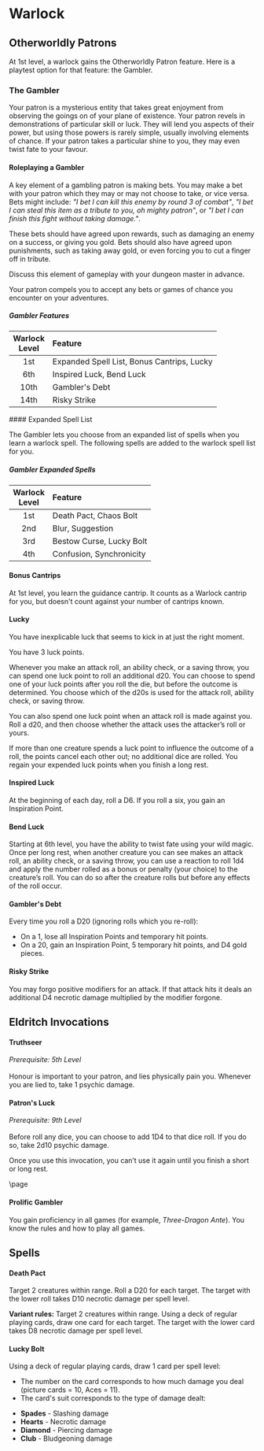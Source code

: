# Warlock

## Otherworldly Patrons

At 1st level, a warlock gains the Otherworldly Patron feature. Here is a playtest option for that feature: the Gambler.

### The Gambler 

Your patron is a mysterious entity that takes great enjoyment from observing the goings on of your plane of existence. Your patron revels in demonstrations of particular skill or luck. They will lend you aspects of their power, but using those powers is rarely simple, usually involving elements of chance. If your patron takes a particular shine to you, they may even twist fate to your favour. 

#### Roleplaying a Gambler

A key element of a gambling patron is making bets. You may make a bet with your patron which they may or may not choose to take, or vice versa. Bets might include: _"I bet I can kill this enemy by round 3 of combat"_, _"I bet I can steal this item as a tribute to you, oh mighty patron"_, or _"I bet I can finish this fight without taking damage."_.

These bets should have agreed upon rewards, such as damaging an enemy on a success, or giving you gold. Bets should also have agreed upon punishments, such as taking away gold, or even forcing you to cut a finger off in tribute.

Discuss this element of gameplay with your dungeon master in advance.

Your patron compels you to accept any bets or games of chance you encounter on your adventures.

##### Gambler Features
  
| Warlock <br>Level | Feature |
|:---:|:---|
| 1st | Expanded Spell List, Bonus Cantrips, Lucky |
| 6th | Inspired Luck, Bend Luck |
| 10th | Gambler's Debt |
| 14th | Risky Strike |

#### Expanded Spell List

The Gambler lets you choose from an expanded list of spells when you learn a warlock spell. The following spells are added to the warlock spell list for you.

##### Gambler Expanded Spells

| Warlock <br>Level | Feature |
|:---:|:---|
| 1st | Death Pact, Chaos Bolt |
| 2nd | Blur, Suggestion |
| 3rd | Bestow Curse, Lucky Bolt |
| 4th | Confusion, Synchronicity |

#### Bonus Cantrips

At 1st level, you learn the guidance cantrip. It counts as a Warlock cantrip for you, but doesn't count against your number of cantrips known.

#### Lucky

You have inexplicable luck that seems to kick in at just the right moment.

You have 3 luck points.

Whenever you make an attack roll, an ability check, or a saving throw, you can spend one luck point to roll an additional d20. You can choose to spend one of your luck points after you roll the die, but before the outcome is determined. You choose which of the d20s is used for the attack roll, ability check, or saving throw.

You can also spend one luck point when an attack roll is made against you. Roll a d20, and then choose whether the attack uses the attacker’s roll or yours.

If more than one creature spends a luck point to influence the outcome of a roll, the points cancel each other out; no additional dice are rolled. You regain your expended luck points when you finish a long rest.

#### Inspired Luck

At the beginning of each day, roll a D6. If you roll a six, you gain an Inspiration Point.

#### Bend Luck

Starting at 6th level, you have the ability to twist fate using your wild magic. Once per long rest, when another creature you can see makes an attack roll, an ability check, or a saving throw, you can use a reaction to roll 1d4 and apply the number rolled as a bonus or penalty (your choice) to the creature’s roll. You can do so after the creature rolls but before any effects of the roll occur.

#### Gambler's Debt

Every time you roll a D20 (ignoring rolls which you re-roll):
- On a 1, lose all Inspiration Points and temporary hit points.
- On a 20, gain an Inspiration Point, 5 temporary hit points, and D4 gold pieces.

#### Risky Strike

You may forgo positive modifiers for an attack. If that attack hits it deals an additional D4 necrotic damage multiplied by the modifier forgone.
        
## Eldritch Invocations

#### Truthseer
_Prerequisite: 5th Level_
<br><br> 
Honour is important to your patron, and lies physically pain you. Whenever you are lied to, take 1 psychic damage.

#### Patron's Luck
_Prerequisite: 9th Level_
<br><br> 
Before roll any dice, you can choose to add 1D4 to that dice roll. If you do so, take 2d10 psychic damage.

Once you use this invocation, you can’t use it again until you finish a short or long rest.


\page

#### Prolific Gambler

You gain proficiency in all games (for example, _Three-Dragon Ante_). You know the rules and how to play all games.

## Spells

#### Death Pact

Target 2 creatures within range. Roll a D20 for each target. The target with the lower roll takes D10 necrotic damage per spell level.

__Variant rules:__ Target 2 creatures within range. Using a deck of regular playing cards, draw one card for each target. The target with the lower card takes D8 necrotic damage per spell level.


#### Lucky Bolt

Using a deck of regular playing cards, draw 1 card per spell level:
+ The number on the card corresponds to how much damage you deal (picture cards = 10, Aces = 11).
+ The card's suit corresponds to the type of damage dealt:
 - __Spades__ - Slashing damage
 - __Hearts__ - Necrotic damage
 - __Diamond__ - Piercing damage
 - __Club__ - Bludgeoning damage